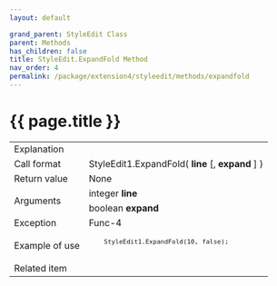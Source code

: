 ```yaml
---
layout: default

grand_parent: StyleEdit Class
parent: Methods
has_children: false
title: StyleEdit.ExpandFold Method
nav_order: 4
permalink: /package/extension4/styleedit/methods/expandfold
---
```

# {{ page.title }}

<table>
  <tr>
    <td>Explanation</td>
    <td colspan="2"></td>
  </tr>
  <tr>
    <td>Call format</td>
    <td colspan="2">StyleEdit1.ExpandFold( <b>line</b> [, <b>expand</b> ] )</td>
  </tr>
  <tr>
    <td>Return value</td>
    <td colspan="2">None</td>
  </tr>  
  <tr>
    <td rowspan="2">Arguments</td>
    <td>integer <b>line</b></td>
    <td></td>
  </tr>
  <tr>
    <td>boolean <b>expand</b></td>
    <td></td>
  </tr>
  <tr>
    <td>Exception</td>
    <td>Func-4</td>
    <td></td>
  </tr>
  <tr>
    <td>Example of use</td>
    <td colspan="2"><code><pre>
    StyleEdit1.ExpandFold(10, false);
    </pre></code></td>
  </tr>
  <tr>
    <td>Related item</td>
    <td colspan="2"></td>
  </tr>
</table>